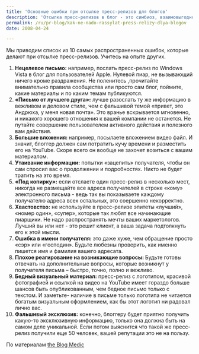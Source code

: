 ```yaml
---
title: 'Основные ошибки при отсылке пресс-релизов для блогов'
description: 'Отсылка пресс-релизов в блог - это симбиоз, взаимовыгодное сотрудничество. Блоггер получает интересную новую информацию, вы получаете размещение в электронном СМИ. Взаимное уважение и понимание ряда деталей работы здесь просто необходимо.'
permalink: /ru/pr-blog/kak-ne-nado-rassylat-press-relizy-dlya-blogov
date: 2008-04-24

---
```


Мы приводим список из 10 самых распространенных ошибок, которые делают при отсылке пресс-релизов. Учитесь на опыте других.

<ol>
<li><strong>Нецелевое письмо:</strong> например, послать пресс-релиз по Windows Vista в блог для пользователей Apple. Нулевой пиар, не вызывающий ничего кроме раздражения. Не поленитесь ,прочитайте внимательно правила сообщества или просто сам блог, поймите, какие материалы и по каким темам публикуются.</li>
<li><strong>«Письмо от лучшего друга»:</strong> лучше разослать ту же информацию в вежливом и деловом стиле, чем с фальшивой темой «привет, это Андрюха, у меня новая почта». Это вранье вскрывается мгновенно, и никакого хорошего отношения к вашей компании не останется. Не путайте совершение пользователем активного действия и полезного вам действия.</li>
<li><strong>Большие вложения: </strong>например, посылаете вложением видео файл. И значит, блоггер должен сам потратить кучу времени и разместить его на YouTube. Скоре всего он вообще не захочет возиться с вашим материалом. </li>
<li><strong>Утаивание информации:</strong> попытки «зацепить» получателя, чтобы он сам спросил вас о продолжении и подробностях. Никто не будет тратить на это время. </li>
<li><strong>«Под копирку»:</strong>  если отслаете один пресс-релиз в несколько мест, никогда не размещайте все адреса получателей в строке «кому» электронного письма - ведь так вы показываете каждому получателю адреса всех остальных, это соершенно некорректно. </li>
<li><strong>Хвастовство:</strong> не используйте в пресс-релизе эпитеты «лучший», «номер один», «супер», которые так любят все начинающие пиарщики. Не надо распространять мечты ваших маркетологов. Лучший вы или нет - это решит клиент, а ваша задача подтолкнуть его к этой мысли. </li>
<li><strong>Ошибка в имени получателя: </strong>это даже хуже, чем обращение просто «сэр» или «господин». Будьте любезны проверить, как именно пишется имя и фамилия вашего адресата.</li>
<li><strong>Плохое реагирование на возникающие вопросы: </strong>Будьте готовы отвечать на дополнительные вопросы, которые возникнут у получателя письма – быстро, точно, полно и вежливо. </li>
<li><strong>Бедный визуальный материал:</strong> пресс-релиз с логотипом, красивой фотографией и ссылкой на видео на YouTube имеет гораздо больше шансов быть опубликованным, чем бедное письмо только с текстом. И заметьте-  наличие в письме только логотипа не читается богатым визуальным оформлением, как бы этот логотип ни радовал лично вас.</li>
<li><strong>Фальшивый эксклюзив:</strong> конечно, блоггеру будет приятно получить какую-то эксклюзивную информацию, только она должна быть на самом деле уникальной. Если потом выяснится что такой же пресс-релиз получили еще 50 человек, вашей репутации это не на пользу. </li>
</ol>

По материалам <a href="https://www.theblogmedic.com/public-relations/marketing-ethics-ten-ways-to-piss-off-a-blogger/">the Blog Medic</a>

